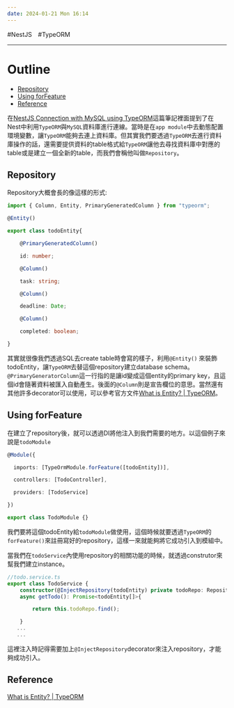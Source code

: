 ```yaml
---
date: 2024-01-21 Mon 16:14
---
```

#NestJS　#TypeORM

---

# Outline

+ [Repository](##Repository)
+ [Using forFeature](<##Using for Feature>)
+ [Reference](##Reference)

在[NestJS Connection with MySQL using TypeORM](<./NestJS Connection with MySQL using TypeORM.md>)這篇筆記裡面提到了在Nest中利用`TypeORM`與`MySQL`資料庫進行連線。當時是在`app module`中去動態配置環境變數，讓`TypeORM`能夠去連上資料庫。但其實我們要透過`TypeORM`去進行資料庫操作的話，還需要提供資料的table格式給`TypeORM`讓他去尋找資料庫中對應的table或是建立一個全新的table，而我們會稱他叫做`Repository`。

## Repository

Repository大概會長的像這樣的形式:
```ts
import { Column, Entity, PrimaryGeneratedColumn } from "typeorm";

@Entity()

export class todoEntity{

    @PrimaryGeneratedColumn()

    id: number;

    @Column()

    task: string;

    @Column()

    deadline: Date;

    @Column()

    completed: boolean;

}
```

其實就很像我們透過SQL去create table時會寫的樣子，利用`@Entity()` 來裝飾todoEntity，讓`TypeORM`去替這個repository建立database schema。`@PrimaryGeneratorColumn`這一行指的是讓id變成這個entity的primary key，且這個id會隨著資料被匯入自動產生。後面的`@Column`則是宣告欄位的意思。當然還有其他許多decorator可以使用，可以參考官方文件[What is Entity? | TypeORM](https://typeorm.io/entities#column-types)。

## Using forFeature

在建立了repository後，就可以透過DI將他注入到我們需要的地方。以這個例子來說是`todoModule`
```ts
@Module({

  imports: [TypeOrmModule.forFeature([todoEntity])],

  controllers: [TodoController],

  providers: [TodoService]

})

export class TodoModule {}
```

我們要將這個todoEntity給`todoModule`做使用，這個時候就要透過`TypeORM`的`forFeature()`來註冊寫好的repository，這樣一來就能夠將它成功引入到模組中。

當我們在`todoService`內使用repository的相關功能的時候，就透過construtor來幫我們建立instance。

```ts
//todo.service.ts
export class TodoService {
    constructor(@InjectRepository(todoEntity) private todoRepo: Repository<todoEntity>){}
    async getTodo(): Promise<todoEntity[]>{

        return this.todoRepo.find();

    }
   ...
   ...
```

這裡注入時記得需要加上`@InjectRepository`decorator來注入repository，才能夠成功引入。

## Reference

[What is Entity? | TypeORM](https://typeorm.io/entities#column-types)